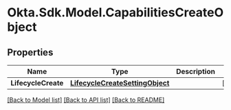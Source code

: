# Okta.Sdk.Model.CapabilitiesCreateObject

## Properties

Name | Type | Description | Notes
------------ | ------------- | ------------- | -------------
**LifecycleCreate** | [**LifecycleCreateSettingObject**](LifecycleCreateSettingObject.md) |  | [optional] 

[[Back to Model list]](../README.md#documentation-for-models) [[Back to API list]](../README.md#documentation-for-api-endpoints) [[Back to README]](../README.md)

